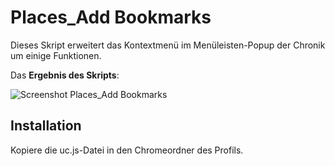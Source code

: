 # Places_Add Bookmarks
Dieses Skript erweitert das Kontextmenü im Menüleisten-Popup der Chronik um einige Funktionen.

Das **Ergebnis des Skripts**:

![Screenshot Places_Add Bookmarks](https://github.com/ardiman/userChrome.js/raw/master/places_addbookmarks/scr_places_addbookmarks.png)

## Installation
Kopiere die uc.js-Datei in den Chromeordner des Profils.
